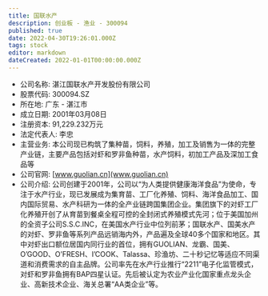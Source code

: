 ```yaml
---
title: 国联水产
description: 创业板 - 渔业 - 300094
published: true
date: 2022-04-30T19:26:01.000Z
tags: stock
editor: markdown
dateCreated: 2022-01-01T00:00:00.000Z
---
```


- 公司名称: 湛江国联水产开发股份有限公司
- 股票代码: 300094.SZ
- 所在地: 广东 - 湛江市
- 成立日期: 2001年03月08日
- 注册资本: 91,229.232万元
- 法定代表人: 李忠
- 主营业务: 本公司现已构筑了集种苗，饲料，养殖，加工及销售为一体的完整产业链，主要产品包括对虾和罗非鱼种苗，水产饲料，初加工产品及深加工食品等
- 公司官网: [www.guolian.cn](www.guolian.cn)
- 公司介绍: 公司创建于2001年，公司以“为人类提供健康海洋食品”为使命，专注于水产行业，现已发展成为集育苗、工厂化养殖、饲料、海洋食品加工、国内国际贸易、水产科研为一体的全产业链跨国集团企业。集团旗下的对虾工厂化养殖开创了从育苗到餐桌全程可控的全封闭式养殖模式先河；位于美国加州的全资子公司S.S.C.INC，在美国水产行业中位列前茅；国联水产、国美水产的对虾、罗非鱼等系列产品远销海内外，产品遍及全球40多个国家和地区。其中对虾出口额位居国内同行业的首位，拥有GUOLIAN、龙霸、国美、O’GOOD、O’FRESH、I’COOK、Talassa、珍渔坊、二十秒记忆等适应不同渠道和消费需求的自主品牌。公司率先在水产行业推行“2211”电子化监管模式，对虾和罗非鱼拥有BAP四星认证。先后被认定为农业产业化国家重点龙头企业、高新技术企业、海关总署“AA类企业”等。


